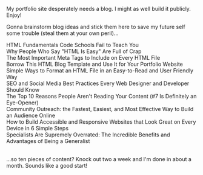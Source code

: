 My portfolio site desperately needs a blog. I might as well build it publicly. Enjoy!

Gonna brainstorm blog ideas and stick them here to save my future self some trouble (steal them at your own peril)...

HTML Fundamentals Code Schools Fail to Teach You<br/>
Why People Who Say "HTML Is Easy" Are Full of Crap<br/>
The Most Important Meta Tags to Include on Every HTML File<br/>
Borrow This HTML Blog Template and Use It for Your Portfolio Website<br/>
Simple Ways to Format an HTML File in an Easy-to-Read and User Friendly Way<br/>
SEO and Social Media Best Practices Every Web Designer and Developer Should Know<br/>
The Top 10 Reasons People Aren't Reading Your Content (#7 Is Definitely an Eye-Opener)<br/>
Community Outreach: the Fastest, Easiest, and Most Effective Way to Build an Audience Online<br/>
How to Build Accessible and Responsive Websites that Look Great on Every Device in 6 Simple Steps<br/>
Specialists Are Supremely Overrated: The Incredible Benefits and Advantages of Being a Generalist<br/><br/>

...so ten pieces of content? Knock out two a week and I'm done in about a month. Sounds like a good start! 
